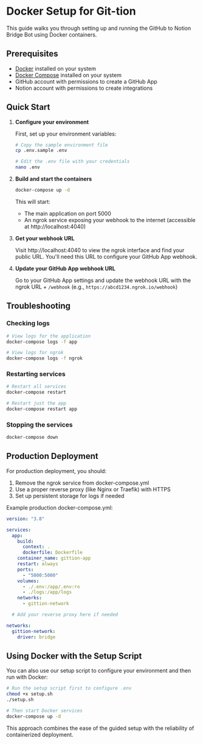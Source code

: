 # Docker Setup for Git-tion

This guide walks you through setting up and running the GitHub to Notion Bridge Bot using Docker containers.

## Prerequisites

- [Docker](https://docs.docker.com/get-docker/) installed on your system
- [Docker Compose](https://docs.docker.com/compose/install/) installed on your system
- GitHub account with permissions to create a GitHub App
- Notion account with permissions to create integrations

## Quick Start

1. **Configure your environment**

   First, set up your environment variables:

   ```bash
   # Copy the sample environment file
   cp .env.sample .env

   # Edit the .env file with your credentials
   nano .env
   ```

2. **Build and start the containers**

   ```bash
   docker-compose up -d
   ```

   This will start:

   - The main application on port 5000
   - An ngrok service exposing your webhook to the internet (accessible at http://localhost:4040)

3. **Get your webhook URL**

   Visit http://localhost:4040 to view the ngrok interface and find your public URL. You'll need this URL to configure your GitHub App webhook.

4. **Update your GitHub App webhook URL**

   Go to your GitHub App settings and update the webhook URL with the ngrok URL + `/webhook`
   (e.g., `https://abcd1234.ngrok.io/webhook`)

## Troubleshooting

### Checking logs

```bash
# View logs for the application
docker-compose logs -f app

# View logs for ngrok
docker-compose logs -f ngrok
```

### Restarting services

```bash
# Restart all services
docker-compose restart

# Restart just the app
docker-compose restart app
```

### Stopping the services

```bash
docker-compose down
```

## Production Deployment

For production deployment, you should:

1. Remove the ngrok service from docker-compose.yml
2. Use a proper reverse proxy (like Nginx or Traefik) with HTTPS
3. Set up persistent storage for logs if needed

Example production docker-compose.yml:

```yaml
version: "3.8"

services:
  app:
    build:
      context: .
      dockerfile: Dockerfile
    container_name: gittion-app
    restart: always
    ports:
      - "5000:5000"
    volumes:
      - ./.env:/app/.env:ro
      - ./logs:/app/logs
    networks:
      - gittion-network

  # Add your reverse proxy here if needed

networks:
  gittion-network:
    driver: bridge
```

## Using Docker with the Setup Script

You can also use our setup script to configure your environment and then run with Docker:

```bash
# Run the setup script first to configure .env
chmod +x setup.sh
./setup.sh

# Then start Docker services
docker-compose up -d
```

This approach combines the ease of the guided setup with the reliability of containerized deployment.

